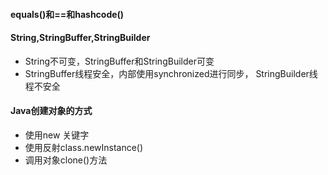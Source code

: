 #### equals()和==和hashcode()

#### String,StringBuffer,StringBuilder

- String不可变，StringBuffer和StringBuilder可变
- StringBuffer线程安全，内部使用synchronized进行同步， StringBuilder线程不安全

#### Java创建对象的方式

- 使用new 关键字
- 使用反射class.newInstance()
- 调用对象clone()方法